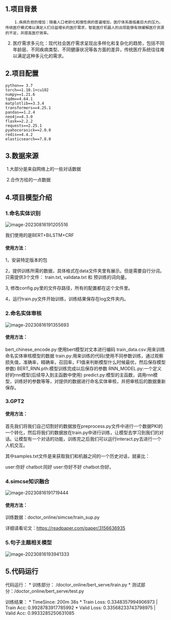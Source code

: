## 1.项目背景

		1.疾病负担的增加：随着人口老龄化和慢性病的普遍增加，医疗体系面临着巨大的压力。传统医疗模式难以满足人们日益增长的医疗需求，智能医疗机器人的出现能够有效缓解医疗资源的不足，并提高医疗效率。

2. 医疗需求多元化：现代社会医疗需求呈现出多样化和复杂化的趋势，包括不同年龄层、不同疾病类型、不同健康状况等各方面的差异，传统医疗系统往往难以满足这种多元化的需求。

   

## 2.项目配置

```
python== 3.7
torch==1.10.1+cu102
numpy==1.21.6
tqdm==4.64.1
matplotlib==3.3.4
transformers==4.25.1
pandas==1.2.4
neo4j==4.3.0
flask==2.2.2
requests==2.25.1
pyahocorasick==2.0.0
redis==4.4.2
elasticsearch==7.8.0
```

## 3.数据来源

​	1.大部分是来自网络上的一些对话数据

​	2.合作方给的一点数据

## 4.项目模型介绍

### 1.命名实体识别

![image-20230816191205516](C:\Users\ASUS\AppData\Roaming\Typora\typora-user-images\image-20230816191205516.png)

我们使用的是BERT+BiLSTM+CRF

#### 使用方法：

1，安装特定版本的包

2，提供训练所需的数据，具体格式在data文件夹里有展示。但是需要自行分词。只需提供3个文件：
    train.txt,  validata.txt 和 预训练的词向量。

3, 修改config.py里的文件存路径，所有的配置都在这个文件里。

4，运行train.py文件开始训练，训练结果保存在log文件夹内。





### 2.命名实体审核

![image-20230816191355693](C:\Users\ASUS\AppData\Roaming\Typora\typora-user-images\image-20230816191355693.png)

#### 使用方法：

bert_chinese_encode.py:使用bert模型对文本进行编码
train_data.csv:用来训练命名实体审核模型的数据
train.py:用来训练的代码(使用不同参数训练，通过观察损失值，准确率，精确率，召回率，F1值来判断模型什么时候最优，然后保存模型参数)
BERT_RNN.pth:模型训练完成以后保存的参数
RNN_MODEL.py:一个定义好的rnn模型(后续导入到主函数中使用)
predict.py:模型的主函数，调用rnn模型，训练好的参数等等，对提供的数据进行命名实体审核，并把审核后的数据重新保存。

### 3.GPT2

#### 使用方法：

首先我们将我们自己切割好的数据放在preprocess.py文件中进行一个数据PKl的一个转化，然后将我们的数据放在train.py中进行训练，让模型去学习到我们的对话。让模型有一个对话的功能，训练完之后我们可以运行interact.py去进行一个人机交互。

其中samples.txt文件是来获取我们和机器之间的一个历史对话，就豪比：

user:你好
chatbot:同好
user:你好不好
chatbot:你好。

### 4.simcse知识融合

![image-20230816191719444](C:\Users\ASUS\AppData\Roaming\Typora\typora-user-images\image-20230816191719444.png)

#### 使用方法：

训练数据：doctor_online/simcse/train_sup.py

详细请看论文：https://readpaper.com/paper/3156636935

### 5.句子主题相关模型

![image-20230816193941333](C:\Users\ASUS\AppData\Roaming\Typora\typora-user-images\image-20230816193941333.png)



## 5.代码运行

代码运行：
\* 训练部分： /doctor_online/bert_serve/train.py
\* 测试部分：/doctor_online/bert_serve/test.py

训练结果：
\* TimeSince: 200m 38s
\* Train Loss: 0.3348357994906973 | Train Acc: 0.9928783917785992
\* Valid Loss: 0.33568233743798975 | Valid Acc: 0.9933285250631085
